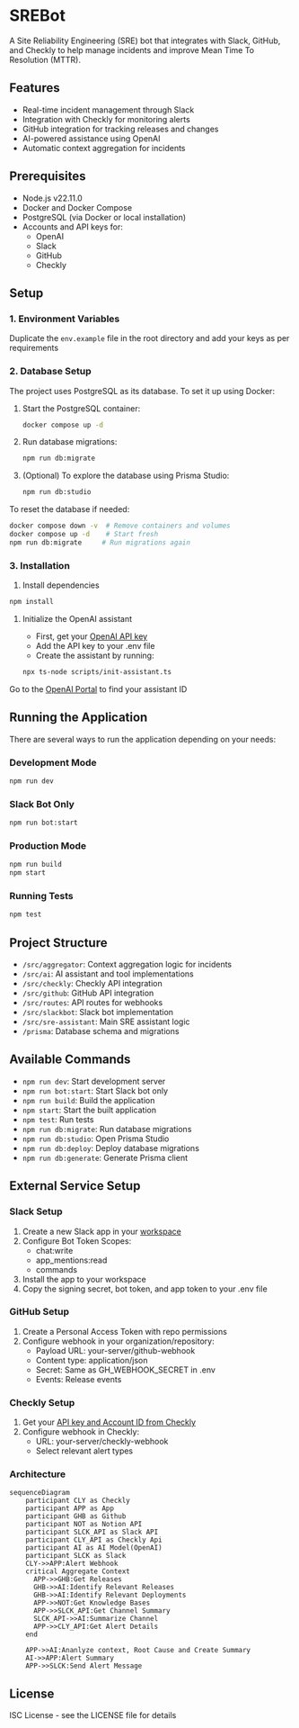 # SREBot

A Site Reliability Engineering (SRE) bot that integrates with Slack, GitHub, and Checkly to help manage incidents and improve Mean Time To Resolution (MTTR).

## Features

- Real-time incident management through Slack
- Integration with Checkly for monitoring alerts
- GitHub integration for tracking releases and changes
- AI-powered assistance using OpenAI
- Automatic context aggregation for incidents

## Prerequisites

- Node.js v22.11.0
- Docker and Docker Compose
- PostgreSQL (via Docker or local installation)
- Accounts and API keys for:
  - OpenAI
  - Slack
  - GitHub
  - Checkly

## Setup

### 1. Environment Variables

Duplicate the `env.example` file in the root directory and add your keys as per requirements

### 2. Database Setup

The project uses PostgreSQL as its database. To set it up using Docker:

1. Start the PostgreSQL container:

   ```bash
   docker compose up -d
   ```

1. Run database migrations:

   ```bash
   npm run db:migrate
   ```

1. (Optional) To explore the database using Prisma Studio:

   ```bash
   npm run db:studio
   ```

To reset the database if needed:

```bash
docker compose down -v  # Remove containers and volumes
docker compose up -d    # Start fresh
npm run db:migrate     # Run migrations again
```

### 3. Installation

1. Install dependencies

```bash
npm install
```

1. Initialize the OpenAI assistant

   - First, get your [OpenAI API key](https://platform.openai.com/api-keys)
   - Add the API key to your .env file
   - Create the assistant by running:

   ```bash
   npx ts-node scripts/init-assistant.ts
   ```

Go to the [OpenAI Portal](https://platform.openai.com/assistants) to find your assistant ID

## Running the Application

There are several ways to run the application depending on your needs:

### Development Mode

```bash
npm run dev
```

### Slack Bot Only

```bash
npm run bot:start
```

### Production Mode

```bash
npm run build
npm start
```

### Running Tests

```bash
npm test
```

## Project Structure

- `/src/aggregator`: Context aggregation logic for incidents
- `/src/ai`: AI assistant and tool implementations
- `/src/checkly`: Checkly API integration
- `/src/github`: GitHub API integration
- `/src/routes`: API routes for webhooks
- `/src/slackbot`: Slack bot implementation
- `/src/sre-assistant`: Main SRE assistant logic
- `/prisma`: Database schema and migrations

## Available Commands

- `npm run dev`: Start development server
- `npm run bot:start`: Start Slack bot only
- `npm run build`: Build the application
- `npm start`: Start the built application
- `npm test`: Run tests
- `npm run db:migrate`: Run database migrations
- `npm run db:studio`: Open Prisma Studio
- `npm run db:deploy`: Deploy database migrations
- `npm run db:generate`: Generate Prisma client

## External Service Setup

### Slack Setup

1. Create a new Slack app in your [workspace](https://api.slack.com/apps)
1. Configure Bot Token Scopes:
   - chat:write
   - app_mentions:read
   - commands
1. Install the app to your workspace
1. Copy the signing secret, bot token, and app token to your .env file

### GitHub Setup

1. Create a Personal Access Token with repo permissions
1. Configure webhook in your organization/repository:
   - Payload URL: your-server/github-webhook
   - Content type: application/json
   - Secret: Same as GH_WEBHOOK_SECRET in .env
   - Events: Release events

### Checkly Setup

1. Get your [API key and Account ID from Checkly](https://app.checklyhq.com/settings/user/api-keys)
1. Configure webhook in Checkly:
   - URL: your-server/checkly-webhook
   - Select relevant alert types

### Architecture

```Mermaid
sequenceDiagram
    participant CLY as Checkly
    participant APP as App
    participant GHB as Github
    participant NOT as Notion API
    participant SLCK_API as Slack API
    participant CLY_API as Checkly Api
    participant AI as AI Model(OpenAI)
    participant SLCK as Slack
    CLY->>APP:Alert Webhook
    critical Aggregate Context
      APP->>GHB:Get Releases
      GHB->>AI:Identify Relevant Releases
      GHB->>AI:Identify Relevant Deployments
      APP->>NOT:Get Knowledge Bases
      APP->>SLCK_API:Get Channel Summary
      SLCK_API->>AI:Summarize Channel
      APP->>CLY_API:Get Alert Details
    end

    APP->>AI:Ananlyze context, Root Cause and Create Summary
    AI->>APP:Alert Summary
    APP->>SLCK:Send Alert Message
```

## License

ISC License - see the LICENSE file for details
